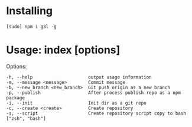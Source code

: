 # Installing

```
[sudo] npm i g3l -g
```

#  Usage: index [options]

  Options:

    -h, --help                     output usage information
    -m, --message <message>        Commit message
    -b, --new_branch <new_branch>  Git push origin as a new branch
    -p, --publish                  After process publish repo as a npm package
    -i, --init                     Init dir as a git repo
    -c, --create <create>          Create repository
    -s, --script                   Create repository script copy to bash ["zsh", "bash"]
